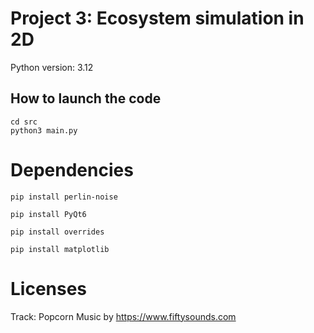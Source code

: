 # Project 3: Ecosystem simulation in 2D
Python version: 3.12


## How to launch the code
`cd src`  
`python3 main.py`

# Dependencies 
`pip install perlin-noise`  

`pip install PyQt6`

`pip install overrides`

`pip install matplotlib`


# Licenses
Track: Popcorn
Music by https://www.fiftysounds.com

